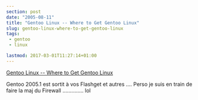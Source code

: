 ```yaml
---
section: post
date: "2005-08-11"
title: "Gentoo Linux -- Where to Get Gentoo Linux"
slug: gentoo-linux-where-to-get-gentoo-linux
tags:
 - gentoo
 - linux

lastmod: 2017-03-01T11:27:14+01:00
---
```


[Gentoo Linux -- Where to Get Gentoo Linux](http://www.gentoo.org/main/en/where.xml)

Gentoo 2005.1 est sortit à vos Flashget et autres .... Perso je suis en train de faire la maj du Firewall .............. lol
